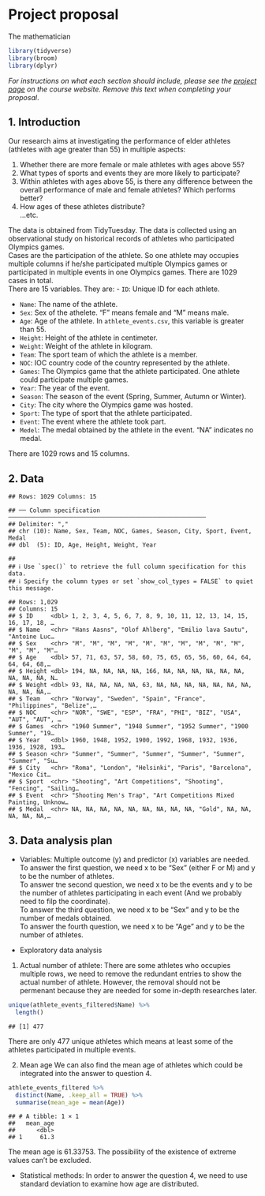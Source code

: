 Project proposal
================
The mathematician

``` r
library(tidyverse)
library(broom)
library(dplyr)
```

*For instructions on what each section should include, please see the
[project page](https://idsed.digital/assessments/project/#proposal) on
the course website. Remove this text when completing your proposal*.

## 1. Introduction

Our research aims at investigating the performance of elder athletes
(athletes with age greater than 55) in multiple aspects:  
1. Whether there are more female or male athletes with ages above 55?  
2. What types of sports and events they are more likely to
participate?  
3. Within athletes with ages above 55, is there any difference between
the overall performance of male and female athletes? Which performs
better?  
4. How ages of these athletes distribute?  
…etc.

The data is obtained from TidyTuesday. The data is collected using an
observational study on historical records of athletes who participated
Olympics games.  
Cases are the participation of the athlete. So one athlete may occupies
multiple columns if he/she participated multiple Olympics games or
participated in multiple events in one Olympics games. There are 1029
cases in total.  
There are 15 variables. They are: - `ID`: Unique ID for each athlete.  
- `Name`: The name of the athlete.  
- `Sex`: Sex of the athelete. “F” means female and “M” means male.  
- `Age`: Age of the athlete. In `athlete_events.csv`, this variable is
greater than 55.  
- `Height`: Height of the athlete in centimeter.  
- `Weight`: Weight of the athlete in kilogram.  
- `Team`: The sport team of which the athlete is a member.  
- `NOC`: IOC country code of the country represented by the athlete.  
- `Games`: The Olympics game that the athlete participated. One athlete
could participate multiple games.  
- `Year`: The year of the event.  
- `Season`: The season of the event (Spring, Summer, Autumn or
Winter).  
- `City`: The city where the Olympics game was hosted.  
- `Sport`: The type of sport that the athlete participated.  
- `Event`: The event where the athlete took part.  
- `Medel`: The medal obtained by the athlete in the event. “NA”
indicates no medal.

There are 1029 rows and 15 columns.

## 2. Data

    ## Rows: 1029 Columns: 15

    ## ── Column specification ────────────────────────────────────────────────────────
    ## Delimiter: ","
    ## chr (10): Name, Sex, Team, NOC, Games, Season, City, Sport, Event, Medal
    ## dbl  (5): ID, Age, Height, Weight, Year

    ## 
    ## ℹ Use `spec()` to retrieve the full column specification for this data.
    ## ℹ Specify the column types or set `show_col_types = FALSE` to quiet this message.

    ## Rows: 1,029
    ## Columns: 15
    ## $ ID     <dbl> 1, 2, 3, 4, 5, 6, 7, 8, 9, 10, 11, 12, 13, 14, 15, 16, 17, 18, …
    ## $ Name   <chr> "Hans Aasns", "Olof Ahlberg", "Emilio lava Sautu", "Antoine Luc…
    ## $ Sex    <chr> "M", "M", "M", "M", "M", "M", "M", "M", "M", "M", "M", "M", "M"…
    ## $ Age    <dbl> 57, 71, 63, 57, 58, 60, 75, 65, 65, 56, 60, 64, 64, 64, 64, 68,…
    ## $ Height <dbl> 194, NA, NA, NA, NA, 166, NA, NA, NA, NA, NA, NA, NA, NA, NA, N…
    ## $ Weight <dbl> 93, NA, NA, NA, NA, 63, NA, NA, NA, NA, NA, NA, NA, NA, NA, NA,…
    ## $ Team   <chr> "Norway", "Sweden", "Spain", "France", "Philippines", "Belize",…
    ## $ NOC    <chr> "NOR", "SWE", "ESP", "FRA", "PHI", "BIZ", "USA", "AUT", "AUT", …
    ## $ Games  <chr> "1960 Summer", "1948 Summer", "1952 Summer", "1900 Summer", "19…
    ## $ Year   <dbl> 1960, 1948, 1952, 1900, 1992, 1968, 1932, 1936, 1936, 1928, 193…
    ## $ Season <chr> "Summer", "Summer", "Summer", "Summer", "Summer", "Summer", "Su…
    ## $ City   <chr> "Roma", "London", "Helsinki", "Paris", "Barcelona", "Mexico Cit…
    ## $ Sport  <chr> "Shooting", "Art Competitions", "Shooting", "Fencing", "Sailing…
    ## $ Event  <chr> "Shooting Men's Trap", "Art Competitions Mixed Painting, Unknow…
    ## $ Medal  <chr> NA, NA, NA, NA, NA, NA, NA, NA, NA, "Gold", NA, NA, NA, NA, NA,…

## 3. Data analysis plan

-   Variables: Multiple outcome (y) and predictor (x) variables are
    needed.  
    To answer the first question, we need x to be “Sex” (either F or M)
    and y to be the number of athletes.  
    To answer tne second question, we need x to be the events and y to
    be the number of athletes participating in each event (And we
    probably need to filp the coordinate).  
    To answer the third question, we need x to be “Sex” and y to be the
    number of medals obtained.  
    To answer the fourth question, we need x to be “Age” and y to be the
    number of athletes.

-   Exploratory data analysis

1.  Actual number of athlete: There are some athletes who occupies
    multiple rows, we need to remove the redundant entries to show the
    actual number of athlete. However, the removal should not be
    permenant because they are needed for some in-depth researches
    later.

``` r
unique(athlete_events_filtered$Name) %>%
  length()
```

    ## [1] 477

There are only 477 unique athletes which means at least some of the
athletes participated in multiple events.

2.  Mean age We can also find the mean age of athletes which could be
    integrated into the answer to question 4.

``` r
athlete_events_filtered %>%
  distinct(Name, .keep_all = TRUE) %>%
  summarise(mean_age = mean(Age))
```

    ## # A tibble: 1 × 1
    ##   mean_age
    ##      <dbl>
    ## 1     61.3

The mean age is 61.33753. The possibility of the existence of extreme
values can’t be excluded.

-   Statistical methods: In order to answer the question 4, we need to
    use standard deviation to examine how age are distributed.
